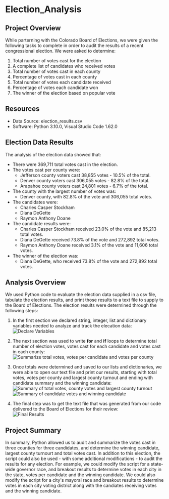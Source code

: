 # Election_Analysis

## Project Overview
While parterning with the Colorado Board of Elections, we were given the following tasks to complete in order to audit the results of a recent congressional election. We were asked to determine:

1. Total number of votes cast for the election
2. A complete list of candidates who received votes
3. Total number of votes cast in each county
4. Percentage of votes cast in each county
5. Total number of votes each candidate received
6. Percentage of votes each candidate won
7. The winner of the election based on popular vote

## Resources
- Data Source: election_results.csv
- Software: Python 3.10.0, Visual Studio Code 1.62.0

## Election Data Results
The analysis of the election data showed that:
- There were 369,711 total votes cast in the election.
- The votes cast per county were:
    - Jefferson county voters cast 38,855 votes - 10.5% of the total.
    - Denver county voters cast 306,055 votes - 82.8% of the total.
    - Arapahoe county voters cast 24,801 votes - 6.7% of the total.
- The county with the largest number of votes was:
    - Denver county, with 82.8% of the vote and 306,055 total votes.
- The candidates were:
    - Charles Casper Stockham
    - Diana DeGette
    - Raymon Anthony Doane
- The candidate results were:
    - Charles Casper Stockham received 23.0% of the vote and 85,213 total votes.
    - Diana DeGette received 73.8% of the vote and 272,892 total votes.
    - Raymon Anthony Doane received 3.1% of the vote and 11,606 total votes.
- The winner of the election was:
    - Diana DeGette, who received 73.8% of the vote and 272,892 total votes.

## Analysis Overview
We used Python code to evaluate the election data supplied in a csv file, tabulate the election results, and print those results to a text file to supply to the Board of Elections. The election results were determined through the following steps:
1) In the first section we declared string, integer, list and dictionary variables needed to analyze and track the elecation data:<br>
![Declare Variables](https://github.com/jmueller187/Election_Analysis/blob/main/Resources/PyPollChallengeDeclareVariables.png)

2) The next section was used to write **for** and **if** loops to determine total number of election votes, votes cast for each candidate and votes cast in each county:<br>
![Summarize total votes, votes per candidate and votes per county](https://github.com/jmueller187/Election_Analysis/blob/main/Resources/PyPollChallengeVoteTally.png)

3) Once totals were determined and saved to our lists and dictionaries, we were able to open our text file and print our results, starting with total votes, votes per county and largest county turnout and ending with candidate summary and the winning candidate:<br>
![Summary of total votes, county votes and largest county turnout](https://github.com/jmueller187/Election_Analysis/blob/main/Resources/PyPollChallengePrintTotalVotesWinningCounty.png)
![Summary of candidate votes and winning candidate](https://github.com/jmueller187/Election_Analysis/blob/main/Resources/PyPollChallengePrintWinningCandidate.png)

4) The final step was to get the text file that was generated from our code delivered to the Board of Elections for their review:<br>
![Final Results](https://github.com/jmueller187/Election_Analysis/blob/main/Resources/Election_Results_Text.png)

## Project Summary
In summary, Python allowed us to audit and summarize the votes cast in three counties for three candidates, and determine the winning candidate, largest county turnourt and total votes cast. In addition to this election, the script could also be used - with some additional modifications - to audit the results for any election. For example, we could modify the script for a state-wide governor race, and breakout results to determine votes in each city in the state, votes per candidate and the winning candidate. We could also modify the script for a city's mayoral race and breakout results to determine votes in each city voting district along with the candiates receiving votes and the winning candidate.


